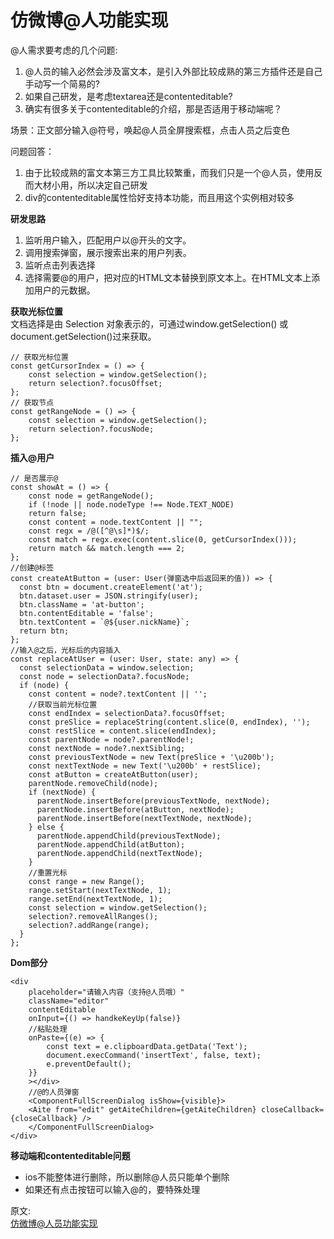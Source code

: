 # 仿微博@人功能实现
@人需求要考虑的几个问题:  
1. @人员的输入必然会涉及富文本，是引入外部比较成熟的第三方插件还是自己手动写一个简易的?
2. 如果自己研发，是考虑textarea还是contenteditable?
3. 确实有很多关于contenteditable的介绍，那是否适用于移动端呢？

场景：正文部分输入@符号，唤起@人员全屏搜索框，点击人员之后变色

问题回答：  
1. 由于比较成熟的富文本第三方工具比较繁重，而我们只是一个@人员，使用反而大材小用，所以决定自己研发
2. div的contenteditable属性恰好支持本功能，而且用这个实例相对较多

**研发思路**  
1. 监听用户输入，匹配用户以@开头的文字。
2. 调用搜索弹窗，展示搜索出来的用户列表。
3. 监听点击列表选择
4. 选择需要@的用户，把对应的HTML文本替换到原文本上。在HTML文本上添加用户的元数据。

**获取光标位置**  
文档选择是由 Selection 对象表示的，可通过window.getSelection() 或document.getSelection()过来获取。  
```
// 获取光标位置 
const getCursorIndex = () => { 
    const selection = window.getSelection(); 
    return selection?.focusOffset; 
}; 
// 获取节点 
const getRangeNode = () => { 
    const selection = window.getSelection(); 
    return selection?.focusNode; 
};
```
**插入@用户**  
```
// 是否展示@ 
const showAt = () => { 
    const node = getRangeNode(); 
    if (!node || node.nodeType !== Node.TEXT_NODE) 
    return false; 
    const content = node.textContent || ""; 
    const regx = /@([^@\s]*)$/; 
    const match = regx.exec(content.slice(0, getCursorIndex())); 
    return match && match.length === 2; 
};
//创建@标签
const createAtButton = (user: User(弹窗选中后返回来的值)) => {
  const btn = document.createElement('at');
  btn.dataset.user = JSON.stringify(user);
  btn.className = 'at-button';
  btn.contentEditable = 'false';
  btn.textContent = `@${user.nickName}`;
  return btn;
};
//输入@之后，光标后的内容插入
const replaceAtUser = (user: User, state: any) => {
  const selectionData = window.selection;
  const node = selectionData?.focusNode;
  if (node) {
    const content = node?.textContent || '';
    //获取当前光标位置
    const endIndex = selectionData?.focusOffset;
    const preSlice = replaceString(content.slice(0, endIndex), '');
    const restSlice = content.slice(endIndex);
    const parentNode = node?.parentNode!;
    const nextNode = node?.nextSibling;
    const previousTextNode = new Text(preSlice + '\u200b');
    const nextTextNode = new Text('\u200b' + restSlice);
    const atButton = createAtButton(user);
    parentNode.removeChild(node);
    if (nextNode) {
      parentNode.insertBefore(previousTextNode, nextNode);
      parentNode.insertBefore(atButton, nextNode);
      parentNode.insertBefore(nextTextNode, nextNode);
    } else {
      parentNode.appendChild(previousTextNode);
      parentNode.appendChild(atButton);
      parentNode.appendChild(nextTextNode);
    }
    //重置光标 
    const range = new Range();
    range.setStart(nextTextNode, 1);
    range.setEnd(nextTextNode, 1);
    const selection = window.getSelection();
    selection?.removeAllRanges();
    selection?.addRange(range);
  }
};

```
**Dom部分**  
```
<div
    placeholder="请输入内容（支持@人员哦）"
    className="editor"
    contentEditable
    onInput={() => handkeKeyUp(false)}
    //粘贴处理
    onPaste={(e) => {
        const text = e.clipboardData.getData('Text');
        document.execCommand('insertText', false, text);
        e.preventDefault();
    }}
    ></div>
    //@的人员弹窗
    <ComponentFullScreenDialog isShow={visible}>
    <Aite from="edit" getAiteChildren={getAiteChildren} closeCallback={closeCallback} />
    </ComponentFullScreenDialog>
</div>
```
**移动端和contenteditable问题**  
- ios不能整体进行删除，所以删除@人员只能单个删除  
- 如果还有点击按钮可以输入@的，要特殊处理

原文:  
[仿微博@人员功能实现](https://juejin.cn/post/7065150832878026782?utm_source=gold_browser_extension)